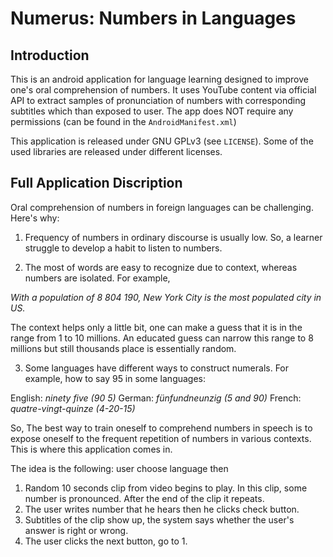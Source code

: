 # Numerus: Numbers in Languages

## Introduction 

This is an android application for language learning designed to improve one's oral comprehension of numbers. It uses YouTube content via
official API to extract samples of pronunciation of numbers with corresponding subtitles which than exposed to user.
The app does NOT require any permissions (can be found in the `AndroidManifest.xml`)

This application is released under GNU GPLv3 (see `LICENSE`). Some of the used libraries are released under different licenses.

## Full Application Discription

Oral comprehension of numbers in foreign languages can be challenging. Here's why:

1. Frequency of numbers in ordinary discourse is usually low. So, a learner struggle to develop a habit to listen to numbers.

2. The most of words are easy to recognize due to context, whereas numbers are isolated. For example, 

*With a population of 8 804 190, New York City is the most populated city in US.*

The context helps only a little bit, one can make a guess that it is in the range from 1 to 10 millions. An educated guess can narrow this range to 8 millions but still thousands place is essentially random. 

3. Some languages have different ways to construct numerals. For example, how to say 95 in some languages:

English: _ninety five (90 5)_
German: _fünfundneunzig (5 and 90)_
French: _quatre-vingt-quinze (4-20-15)_

So, The best way to train oneself to comprehend numbers in speech is to expose oneself to the frequent repetition of numbers in various contexts. This is where this application comes in.

The idea is the following: user choose language then

1. Random 10 seconds clip from video begins to play. In this clip, some number is pronounced. After the end of the clip it repeats.
2. The user writes number that he hears then he clicks check button.
3. Subtitles of the clip show up, the system says whether the user's answer is right or wrong.
4. The user clicks the next button, go to 1.
